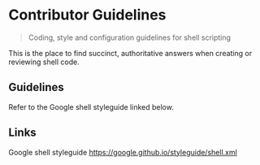 # Contributor Guidelines
> Coding, style and configuration guidelines for 
shell scripting

This is the place to find succinct, authoritative answers when creating or reviewing 
shell code.


## Guidelines

Refer to the Google shell styleguide linked below.


## Links

Google shell styleguide
https://google.github.io/styleguide/shell.xml

